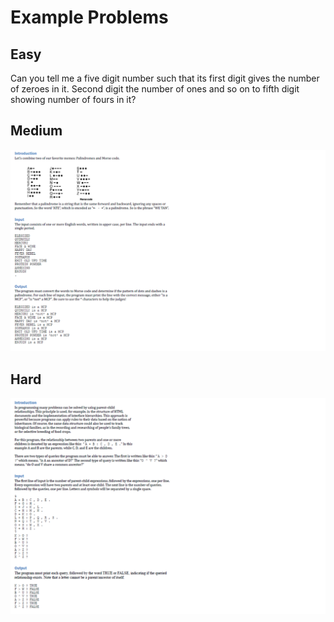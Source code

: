 # Example Problems

## Easy
Can you tell me a five digit number such that its first digit gives the number of zeroes in it. Second digit the number of ones and so on to fifth digit showing number of fours in it?

## Medium
![alt text](https://github.com/RosebankCodeWars/ExampleProblems/blob/master/img/morsecodepalindrome.png "Morse Code Palindromes")


## Hard
![alt text](https://github.com/RosebankCodeWars/ExampleProblems/blob/master/img/relationshipqueries.png "Relationship Queries")
